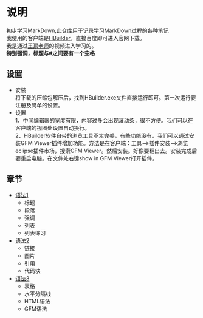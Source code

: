 # 说明
初步学习MarkDown,此仓库用于记录学习MarkDown过程的各种笔记  
我使用的客户端是[HBuilder]，直接百度即可进入官网下载。  
我是通过[王顶老师]的视频进入学习的。  
**特别强调，标题与#之间要有一个空格**
## 设置
* 安装  
    将下载的压缩包解压后，找到HBuilder.exe文件直接运行即可。第一次运行要注册及简单的设置。  
* 设置  
    1、中间编辑器的宽度有限，内容过多会出现滚动条，很不方便。我们可以在客户端的视图处设置自动换行。  
    2、HBuilder软件自带的浏览工具不太完美，有些功能没有。我们可以通过安装GFM Viewer插件增加功能。方法是在客户端：工具-->插件安装-->浏览eclipse插件市场，搜索GFM Viewer。然后安装。好像要翻出去。安装完成后要重启电脑。在文件处右键show in GFM Viewer打开插件。

## 章节
* [语法1]
  * 标题
  * 段落
  * 强调
  * 列表
  * 列表练习
* [语法2]
  * 链接
  * 图片
  * 引用
  * 代码块
* [语法3]
  * 表格
  * 水平分隔线
  * HTML语法
  * GFM语法
<!--此处是超链接-->

[HBuilder]: http://www.dcloud.io/ 
[王顶老师]: https://github.com/wangding
[语法1]: demo1.md  
[语法2]: demo2.md
[语法3]: demo3.md